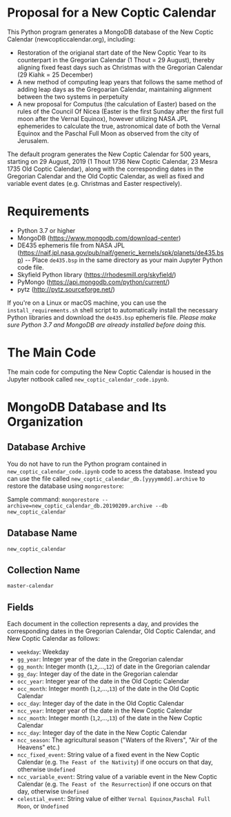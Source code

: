 # Proposal for a New Coptic Calendar
This Python program generates a MongoDB database of the New Coptic Calendar (newcopticcalendar.org), including:
- Restoration of the origianal start date of the New Coptic Year to its counterpart in the Gregorian Calendar (1 Thout = 29 August), thereby aligning fixed feast days such as Christmas with the Gregorian Calendar (29 Kiahk = 25 December)
- A new method of computing leap years that follows the same method of adding leap days as the Gregoarian Calendar, maintaining alignment between the two systems in perpetuity
- A new proposal for Computus (the calculation of Easter) based on the rules of the Council Of Nicea (Easter is the first Sunday after the first full moon after the Vernal Equinox), however utilizing NASA JPL ephemerides to calculate the true, astronomical date of both the Vernal Equinox and the Paschal Full Moon as observed from the city of Jerusalem. 


The default program generates the New Coptic Calendar for 500 years, starting on 29 August, 2019 (1 Thout 1736 New Coptic Calendar, 23 Mesra 1735 Old Coptic Calendar), along with the corresponding dates in the Gregorian Calendar and the Old Coptic Calendar, as well as fixed and variable event dates (e.g. Christmas and Easter respectively). 

# Requirements
- Python 3.7 or higher
- MongoDB (https://www.mongodb.com/download-center)
- DE435 ephemeris file from NASA JPL (https://naif.jpl.nasa.gov/pub/naif/generic_kernels/spk/planets/de435.bsp)
-- Place `de435.bsp` in the same directory as your main Jupyter Python code file.
- Skyfield Python library (https://rhodesmill.org/skyfield/)
- PyMongo (https://api.mongodb.com/python/current/)
- pytz (http://pytz.sourceforge.net/)

If you're on a Linux or macOS machine, you can use the `install_requirements.sh` shell script to automatically install the necessary Python libraries and download the `de435.bsp` ephemeris file. *Please make sure Python 3.7 and MongoDB are already installed before doing this.*

# The Main Code
The main code for computing the New Coptic Calendar is housed in the Jupyter notbook called `new_coptic_calendar_code.ipynb`. 

# MongoDB Database and Its Organization
## Database Archive
You do not have to run the Python program contained in `new_coptic_calendar_code.ipynb` code to acess the database. Instead you can use the file called `new_coptic_calendar_db.[yyyymmdd].archive` to restore the database using `mongorestore`:

Sample command: ```mongorestore --archive=new_coptic_calendar_db.20190209.archive --db new_coptic_calendar```
## Database Name
`new_coptic_calendar`
## Collection Name
`master-calendar`
## Fields
Each document in the collection represents a day, and provides the corresponding dates in the Gregorian Calendar, Old Coptic Calendar, and New Coptic Calendar as follows:
- `weekday`: Weekday
- `gg_year`: Integer year of the date in the Gregorian calendar
- `gg_month`: Integer month (`1`,`2`,…,`12`) of date in the Gregorian calendar
- `gg_day`: Integer day of the date in the Gregorian calendar
- `occ_year`: Integer year of the date in the Old Coptic Calendar
- `occ_month`: Integer month (`1`,`2`,…,`13`) of the date in the Old Coptic Calendar
- `occ_day`: Integer day of the date in the Old Coptic Calendar
- `ncc_year`: Integer year of the date in the New Coptic Calendar
- `ncc_month`: Integer month (`1`,`2`,…,`13`) of the date in the New Coptic Calendar
- `ncc_day`: Integer day of the date in the New Coptic Calendar
- `ncc_season`: The agricultural season ("Waters of the Rivers", "Air of the Heavens" etc.)
- `ncc_fixed_event`: String value of a fixed event in the New Coptic Calendar (e.g. `The Feast of the Nativity`) if one occurs on that day, otherwise `Undefined`
- `ncc_variable_event`: String value of a variable event in the New Coptic Calendar (e.g. `The Feast of the Resurrection`) if one occurs on that day, otherwise `Undefined`
- `celestial_event`: String value of either `Vernal Equinox`,`Paschal Full Moon`, or `Undefined`

